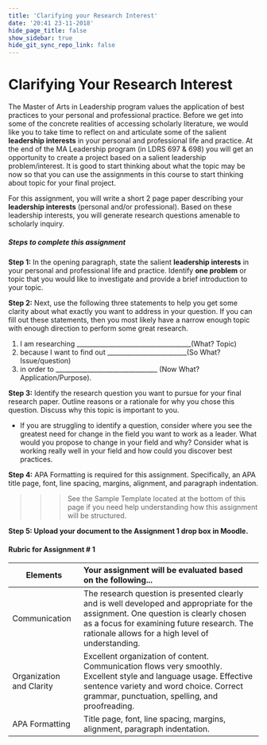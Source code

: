 ```yaml
---
title: 'Clarifying your Research Interest'
date: '20:41 23-11-2018'
hide_page_title: false
show_sidebar: true
hide_git_sync_repo_link: false
---
```


# <!--Assignment 1:--> Clarifying Your Research Interest

The Master of Arts in Leadership program values the application of best practices to your personal and professional practice. Before we get into some of the concrete realities of accessing scholarly literature, we would like you to take time to reflect on and articulate some of the salient **leadership interests** in your personal and professional life and practice.  At the end of the MA Leadership program (in LDRS 697 & 698) you will get an opportunity to create a project based on a salient leadership problem/interest.  It is good to start thinking about what the topic may be now so that you can use the assignments in this course to start thinking about topic for your final project.

For this assignment, you will write a short 2 page paper describing your **leadership interests** (personal and/or professional).  Based on these leadership interests, you will generate research questions amenable to scholarly inquiry.

##### Steps to complete this assignment

**Step 1:** In the opening paragraph, state the salient **leadership interests** in your personal and professional life and practice. Identify **one problem** or topic that you would like to investigate and provide a brief introduction to your topic.

**Step 2:** Next, use the following three statements to help you get some clarity about what exactly you want to address in your question. If you can fill out these statements, then you most likely have a narrow enough topic with enough direction to perform some great research.

1)  I am researching ____________________________________(What? Topic)
2)  because I want to find out _________________________(So What? Issue/question)
3)  in order to ________________________________ (Now What? Application/Purpose).

**Step 3:** Identify the research question you want to pursue for your final  research paper.  Outline reasons or a rationale for why you chose this question.  Discuss why this topic is important to you.

+ If you are struggling to identify a question, consider where you see the greatest need for change in the field you want to work as a leader.  What would you propose to change in your field and why?  Consider what is working really well in your field and how could you discover best practices.

**Step 4:** APA Formatting is required for this assignment. Specifically, an APA title page, font, line spacing, margins, alignment, and paragraph indentation.

>>> See the Sample Template located at the bottom of this page if you need help understanding how this assignment will be structured.

**Step 5: Upload your document to the Assignment 1 drop box in Moodle.**


#### Rubric for Assignment # 1 ####

| Elements                 | **Your assignment will be evaluated based on the following...** |
| ------------------------ | :----------------------------------------------------------- |
| Communication            | The research question is presented clearly and is well developed and appropriate for the assignment.  One question is clearly chosen as a focus for examining future research.  The rationale allows for a high level of understanding. |
| Organization and Clarity | Excellent organization of content. Communication flows very smoothly. Excellent style and language usage.  Effective sentence variety and word choice.  Correct grammar, punctuation, spelling, and proofreading. |
| APA Formatting | Title page, font, line spacing, margins, alignment, paragraph indentation. |
